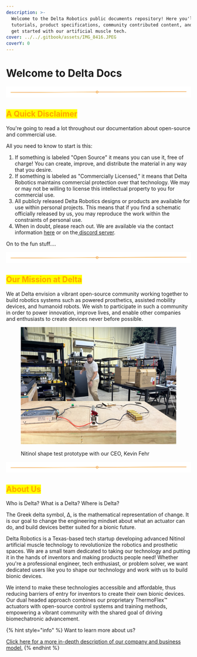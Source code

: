 ```yaml
---
description: >-
  Welcome to the Delta Robotics public documents repository! Here you'll find
  tutorials, product specifications, community contributed content, and how to
  get started with our artificial muscle tech.
cover: ../../.gitbook/assets/IMG_8416.JPEG
coverY: 0
---
```


# Welcome to Delta Docs



<img src="../../.gitbook/assets/file.excalidraw.svg" alt="" class="gitbook-drawing">

## <mark style="color:orange;">A Quick Disclaimer</mark>

You're going to read a lot throughout our documentation about open-source and commercial use.

All you need to know to start is this:

1. If something is labeled "Open Source" it means you can use it, free of charge!   You can create, improve, and distribute the material in any way that you desire.
2. If something is labeled as "Commercially Licensed," it means that Delta Robotics maintains commercial protection over that technology.  We may or may not be willing to license this intellectual property to you for commercial use.
3. All publicly released Delta Robotics designs or products are available for use within personal projects.  This means that if you find a schematic officially released by us, you may reproduce the work within the constraints of personal use.
4. When in doubt, please reach out.  We are available via the contact information [here](https://docs.deltaroboticsinc.com/getting-started/contact-us) or on the[ discord server](https://discord.gg/DVpnTzzYqr).

On to the fun stuff....

<img src="../../.gitbook/assets/file.excalidraw.svg" alt="" class="gitbook-drawing">

## <mark style="color:orange;">Our Mission at Delta</mark>

We at Delta envision a vibrant open-source community working together to build robotics systems such as powered prosthetics, assisted mobility devices, and humanoid robots.  We wish to participate in such a community in order to power innovation, improve lives, and enable other companies and enthusiasts to create devices never before possible.

<figure><img src="../../.gitbook/assets/IMG_8221.JPEG" alt=""><figcaption><p>Nitinol shape test prototype with our CEO, Kevin Fehr </p></figcaption></figure>

<img src="../../.gitbook/assets/file.excalidraw.svg" alt="" class="gitbook-drawing">

## <mark style="color:orange;">About Us</mark>

Who is Delta?  What is a Delta?  Where is Delta?&#x20;

The Greek delta symbol, Δ, is the mathematical representation of change.  It is our goal to change the engineering mindset about what an actuator can do, and build devices better suited for a bionic future.

Delta Robotics is a Texas-based tech startup developing advanced Nitinol artificial muscle technology to revolutionize the robotics and prosthetic spaces.  We are a small team dedicated to taking our technology and putting it in the hands of inventors and making products people need!  Whether you're a professional engineer, tech enthusiast, or problem solver, we want dedicated users like you to shape our technology and work with us to build bionic devices.&#x20;

We intend to make these technologies accessible and affordable, thus reducing barriers of entry for inventors to create their own bionic devices. Our dual headed approach combines our proprietary ThermoFlex™ actuators with open-source control systems and training methods, empowering a vibrant community with the shared goal of driving biomechatronic advancement.&#x20;

{% hint style="info" %}
Want to learn more about us?

[Click here for a more in-depth description of our company and business model.](about-us.md)
{% endhint %}
